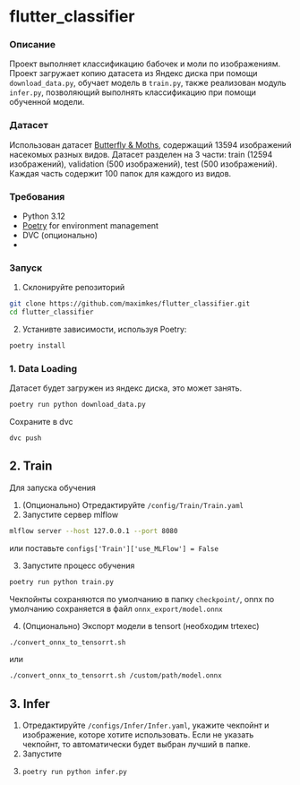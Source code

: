 # flutter_classifier

### Описание

Проект выполняет классификацию бабочек и моли по изображениям. Проект загружает
копию датасета из Яндекс диска при помощи `download_data.py`, обучает модель в
`train.py`, также реализован модуль `infer.py`, позволяющий выполнять
классификацию при помощи обученной модели.

### Датасет

Использован датасет
[Butterfly &amp; Moths](https://www.kaggle.com/datasets/gpiosenka/butterfly-images40-species),
содержащий 13594 изображений насекомых разных видов. Датасет разделен на 3
части: train (12594 изображений), validation (500 изображений), test (500
изображений). Каждая часть содержит 100 папок для каждого из видов.

### Требования

- Python 3.12
- [Poetry](https://python-poetry.org/docs/) for environment management
- DVC (опционально)
-

### Запуск

1. Склонируйте репозиторий

```bash
git clone https://github.com/maximkes/flutter_classifier.git
cd flutter_classifier
```

2. Устанивте зависимости, используя Poetry:

```bash
poetry install
```

### 1. Data Loading

Датасет будет загружен из яндекс диска, это может занять.

```bash
poetry run python download_data.py
```

Сохраните в dvc

```bash
dvc push
```

## 2. Train

Для запуска обучения

1. (Опционально) Отредактируйте `/config/Train/Train.yaml`
2. Запустите сервер mlflow

```bash
mlflow server --host 127.0.0.1 --port 8080
```

или поставьте `configs['Train']['use_MLFlow'] = False`

3. Запустите процесс обучения

```bash
poetry run python train.py

```

Чекпойнты сохраняются по умолчанию в папку `checkpoint/`, onnx по умолчанию
сохраняется в файл `onnx_export/model.onnx`

4. (Опционально) Экспорт модели в tensort (необходим trtexec)

```bash
./convert_onnx_to_tensorrt.sh
```

или

```bash
./convert_onnx_to_tensorrt.sh /custom/path/model.onnx
```

## 3. Infer

1. Отредактируйте `/configs/Infer/Infer.yaml`, укажите чекпойнт и изображение,
   которе хотите использовать. Если не указать чекпойнт, то автоматически будет
   выбран лучший в папке.
2. Запустите
3. ```bash
   poetry run python infer.py
   ```

